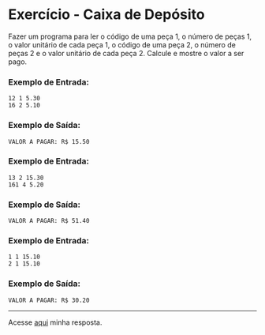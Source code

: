 # Exercício - Caixa de Depósito

Fazer um programa para ler o código de uma peça 1, o número de peças 1, o valor unitário de cada peça 1, o código de uma peça 2, o número de peças 2 e o valor unitário de cada peça 2. Calcule e mostre o valor a ser pago.

### Exemplo de Entrada:

```
12 1 5.30
16 2 5.10
```

### Exemplo de Saída:

```
VALOR A PAGAR: R$ 15.50
```

### Exemplo de Entrada:

```
13 2 15.30
161 4 5.20
```

### Exemplo de Saída:

```
VALOR A PAGAR: R$ 51.40
```

### Exemplo de Entrada:

```
1 1 15.10
2 1 15.10
```

### Exemplo de Saída:

```
VALOR A PAGAR: R$ 30.20
```
---

Acesse [aqui](https://github.com/JonathanBarr0s/Udemy-Java/blob/main/Se%C3%A7%C3%A3o%2004%20-%20Estrutura%20Sequencial/06.%20Caixa%20de%20Dep%C3%B3sito/CaixaDeDeposito/src/Main.java) minha resposta.
